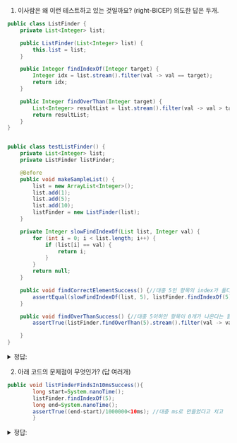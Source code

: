 1. 이사람은 왜 이런 테스트하고 있는 것일까요? (right-BICEP) 의도한 답은 두개.

```java
public class ListFinder {
    private List<Integer> list;

    public ListFinder(List<Integer> list) {
        this.list = list;
    }

    public Integer findIndexOf(Integer target) {
        Integer idx = list.stream().filter(val -> val == target);
        return idx;
    }

    public Integer findOverThan(Integer target) {
        List<Integer> resultList = list.stream().filter(val -> val > target).collectToList();
        return resultList;
    }
}
```

```java

public class testListFinder() {
    private List<Integer> list;
    private ListFinder listFinder;

    @Before
    public void makeSampleList() {
        list = new ArrayList<Integer>();
        list.add(1);
        list.add(5);
        list.add(10);
        listFinder = new ListFinder(list);
    }

    private Integer slowFindIndexOf(List list, Integer val) {
        for (int i = 0; i < list.length; i++) {
            if (list[i] == val) {
                return i;
            }
        }
        return null;
    }

    public void findCorrectElementSuccess() {//대충 5인 항목의 index가 둘다 1이 나왔는지 확인
        assertEqual(slowFindIndexOf(list, 5), listFinder.findIndexOf(5));
    }

    public void findOverThanSuccess() {//대충 5이하인 항목이 0개가 나온다는 함수
        assertTrue(listFinder.findOverThan(5).stream().filter(val -> val <= 5).collectToList().length == 0);

    }
}
```

<details>
<summary> 정답: </summary>
C- cross-check 할 수 있는가? 다른 함수를 사용해서 이 함수를 교차 검사할 수 있는지 테스트한다.<br/>
I- Inverse relationship을 검사할 수있는가? <br/> 
</details>

2. 아래 코드의 문제점이 무엇인가? (답 여러개)

```java
public void listFinderFindsIn10msSuccess(){
        long start=System.nanoTime();
        listFinder.findIndexOf(5);
        long end=System.nanoTime();
        assertTrue((end-start)/1000000<10ms); //대충 ms로 만들었다고 치고
        }
```

<details>
<summary> 정답: </summary>
첫번째, 한번만 실행해서는 실행시간이 매우 들쭉날쭉 하다. 그래서 여러번 실행시켜야 한다<br/>
환경이 다른 곳에서 실패할 수 있는 테스트는 별로다. 고객의 컴퓨터에서 실행안되면 어떡하나?<br/>
성능 요구사항은 이런식이 아니라 end to end 테스트가 되어야한다. 우리 집 컴퓨터에서 REST api 응답에 걸리는 시간<br/>
10ms 기준점은 어디서 나왔는지. <br/>
10ms이런거 말고, listFinder.findIndexOf의 평균시간과 slowFindIndexOf() 의 시간을 비교해서 상대적으로 더 빠른가 느린가 정도가 비교할만 하다.<br/>
</details>
